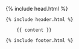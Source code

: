 <!DOCTYPE html>
<html>

  {% include head.html %}

  <body>
    <div class="bg"></div>

    {% include header.html %}

        {{ content }}

    {% include footer.html %}

  </body>

</html>
